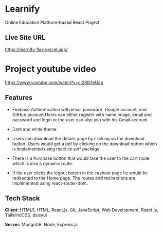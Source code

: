 
# Learnify

Online Education Platform-based React Project


## Live Site URL

https://learnify-flax.vercel.app/

# Project youtube video

https://www.youtube.com/watch?v=ci28lX1eUag


## Features

- Firebase Authentication with email password, Google account, and GitHub account.Users can either register with name,image, email and password and login or the user can also join with his Gmail account.
- Dark and white theme
- Users can download the details page by clicking on the download button. Users would get a pdf by clicking on the download button which is implemented using react-to-pdf package.

- There is a Purchase button that would take the user to the cart route which is also a dynamic route.

- If the user clicks the logout button in the cashout page he would be redirected to the Home page. The routes and redirections are implemented using react-router-dom.



## Tech Stack

**Client:** HTML5, HTML, React.js, Git, JavaScript, Web Development, React.js, TailwindCSS, daisyui

**Server:** MongoDB, Node, Express.js
